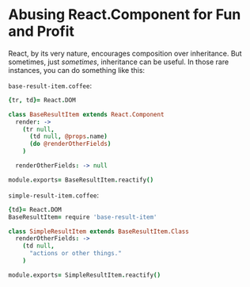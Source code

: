 # Abusing React.Component for Fun and Profit

React, by its very nature, encourages composition over inheritance. But sometimes, just *sometimes*, inheritance can be useful. In those rare instances, you can do something like this:

`base-result-item.coffee`:
```coffeescript
{tr, td}= React.DOM

class BaseResultItem extends React.Component
  render: ->
    (tr null,
      (td null, @props.name)
      (do @renderOtherFields)
    )

  renderOtherFields: -> null

module.exports= BaseResultItem.reactify()
```

`simple-result-item.coffee`:
```coffeescript
{td}= React.DOM
BaseResultItem= require 'base-result-item'

class SimpleResultItem extends BaseResultItem.Class
  renderOtherFields: ->
    (td null,
      "actions or other things."
    )  

module.exports= SimpleResultItem.reactify()
```



